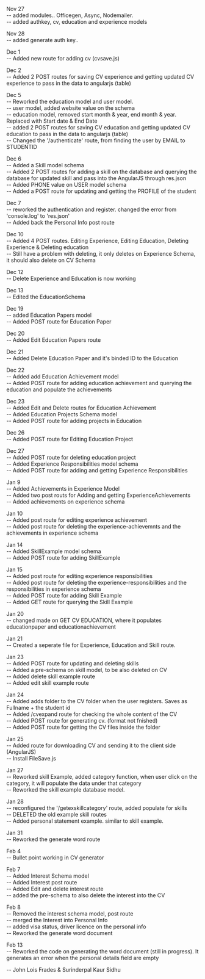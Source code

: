 

Nov 27 <br>
-- added modules.. Officegen, Async, Nodemailer. <br>
-- added authkey, cv, education and experience models <br>

Nov 28 <br>
-- added generate auth key.. <br>

Dec 1 <br>
-- Added new route for adding cv (cvsave.js) <br>

Dec 2 <br>
-- Added 2 POST routes for saving CV experience and getting updated CV experience to pass in the data to angularjs (table) <br>

Dec 5 <br>
-- Reworked the education model and user model. <br>
  -- user model, added website value on the schema <br>
  -- education model, removed start month & year, end month & year. Replaced with Start date & End Date <br>
-- added 2 POST routes for saving CV education and getting updated CV education to pass in the data to angularjs (table) <br>
-- Changed the '/authenticate' route, from finding the user by EMAIL to STUDENTID <br>

Dec 6 <br>
-- Added a Skill model schema <br>
-- Added 2 POST routes for adding a skill on the database and querying the database for updated skill and pass into the AngularJS through res.json <br>
-- Added PHONE value on USER model schema <br>
-- Added a POST route for updating and getting the PROFILE of the student <br>

Dec 7 <br>
-- reworked the authentication and register. changed the error from 'console.log' to 'res.json' <br>
-- Added back the Personal Info post route <br>

Dec 10 <br>
-- Added 4 POST routes. Editing Experience, Editing Education, Deleting Experience & Deleting education <br>
-- Still have a problem with deleting, it only deletes on Experience Schema, it should also delete on CV Schema <br>

Dec 12 <br>
-- Delete Experience and Education is now working <br>

Dec 13 <br>
-- Edited the EducationSchema <br>

Dec 19 <br>
-- added Education Papers model <br>
-- Added POST route for Education Paper <br>

Dec 20 <br>
-- Added Edit Education Papers route <br>

Dec 21 <br>
-- Added Delete Education Paper and it's binded ID to the Education <br>

Dec 22 <br>
-- Added add Education Achievement model <br>
-- Added POST route for adding education achievement and querying the education and populate the achievements <br>

Dec 23 <br>
-- Added Edit and Delete routes for Education Achievement <br>
-- Added Education Projects Schema model <br>
-- Added POST route for adding projects in Education <br>

Dec 26 <br>
-- Added POST route for Editing Education Project <br>

Dec 27 <br>
-- Added POST route for deleting education project <br>
-- Added Experience Responsibilities model schema <br>
-- Added POST route for adding and getting Experience Responsibilities <br>

Jan 9 <br>
-- Added Achievements in Experience Model<br>
-- Added two post routs for Adding and getting ExperienceAchievements<br>
-- Added achievements on experience schema<br>

Jan 10 <br>
-- Added post route for editing experience achievement <br>
-- Added post route for deleting the experience-achievemnts and the achievements in experience schema <br>

Jan 14 <br>
-- Added SkillExample model schema <br>
-- Added POST route for adding SkillExample <br>



Jan 15 <br>
-- Added post route for editing experience responsibilities <br>
-- Added post route for deleting the experience-responsibilities and the responsibilities in experience schema <br>
-- Added POST route for adding Skill Example <br>
-- Added GET route for querying the Skill Example <br>


Jan 20 <br>
-- changed made on GET CV EDUCATION, where it populates educationpaper and educationachievement <br>

Jan 21 <br>
-- Created a seperate file for Experience, Education and Skill route. <br>

Jan 23 <br>
-- Added POST route for updating and deleting skills <br>
-- Added a pre-schema on skill model, to be also deleted on CV <br>
-- Added delete skill example route <br>
-- Added edit skill example route <br>

Jan 24 <br>
-- Added adds folder to the CV folder when the user registers. Saves as Fullname + the student id <br>
-- Added /cvexpand route for checking the whole content of the CV <br>
-- Added POST route for generating cv. (format not fnished) <br>
-- Added POST route for getting the CV files inside the folder <br>

Jan 25 <br>
-- Added route for downloading CV and sending it to the client side (AngularJS) <br>
-- Install FileSave.js <br>

Jan 27 <br>
-- Reworked skill Example, added category function, when user click on the category, it will populate the data under that category <br>
-- Reworked the skill example database model. <br>

Jan 28 <br>
-- reconfigured the '/getexskillcategory' route, added populate for skills <br>
-- DELETED the old example skill routes <br>
-- Added personal statement example. similar to skill example. <br>

Jan 31 <br>
-- Reworked the generate word route <br>

Feb 4 <br>
-- Bullet point working in CV generator <br>

Feb 7 <br>
-- Added Interest Schema model <br>
-- Added Interest post route <br>
-- Added Edit and delete interest route <br>
-- added the pre-schema to also delete the interest into the CV <br>

Feb 8 <br>
-- Removed the interest schema model, post route <br>
-- merged the Interest into Personal Info <br>
-- added visa status, driver licence on the personal info <br>
-- Reworked the generate word document <br>

Feb 13 <br>
-- Reworked the code on generating the word document (still in progress). It generates an error when the personal details field are empty <br>


-- John Lois Frades & Surinderpal Kaur Sidhu

